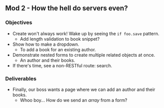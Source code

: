 ## Mod 2 - How the hell do servers even?

### Objectives

* Create won't always work! Wake up by seeing the `if foo.save` pattern.
  * Add length validation to book snippet?
* Show how to make a dropdown.
  * To add a book for an existing author.
* Demonstrate nested forms to create multiple related objects at once.
  * An author and their books.
* If there's time, see a non-RESTful route: search.

### Deliverables

* Finally, our boss wants a page where we can add an author and their books.
  * Whoo boy... How do we send an _array_ from a form?
